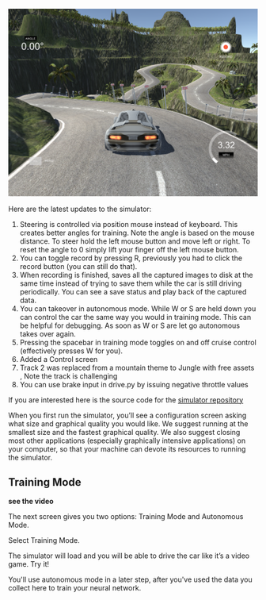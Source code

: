 ![image](../data/L19_4.png)

Here are the latest updates to the simulator:

1. Steering is controlled via position mouse instead of keyboard. This creates better angles for training. Note the angle is based on the mouse distance. To steer hold the left mouse button and move left or right. To reset the angle to 0 simply lift your finger off the left mouse button.
2. You can toggle record by pressing R, previously you had to click the record button (you can still do that).
3. When recording is finished, saves all the captured images to disk at the same time instead of trying to save them while the car is still driving periodically. You can see a save status and play back of the captured data.
4. You can takeover in autonomous mode. While W or S are held down you can control the car the same way you would in training mode. This can be helpful for debugging. As soon as W or S are let go autonomous takes over again.
5. Pressing the spacebar in training mode toggles on and off cruise control (effectively presses W for you).
6. Added a Control screen
7. Track 2 was replaced from a mountain theme to Jungle with free assets , Note the track is challenging 
8. You can use brake input in drive.py by issuing negative throttle values

If you are interested here is the source code for the [simulator repository](https://github.com/udacity/self-driving-car-sim)

When you first run the simulator, you’ll see a configuration screen asking what size and graphical quality you would like. We suggest running at the smallest size and the fastest graphical quality. We also suggest closing most other applications (especially graphically intensive applications) on your computer, so that your machine can devote its resources to running the simulator.

## Training Mode

**see the video**

The next screen gives you two options: Training Mode and Autonomous Mode.

Select Training Mode.

The simulator will load and you will be able to drive the car like it’s a video game. Try it!

You'll use autonomous mode in a later step, after you've used the data you collect here to train your neural network.
